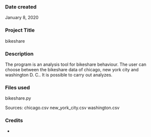 ### Date created
January 8, 2020

### Project Title
bikeshare

### Description
The program is an analysis tool for bikeshare behaviour.
The user can choose between the bikeshare data of
chicago, new york city and washington D. C..
It is possible to carry out analyzes.

### Files used
bikeshare.py

Sources:
chicago.csv
new_york_city.csv
washington.csv

### Credits
-
